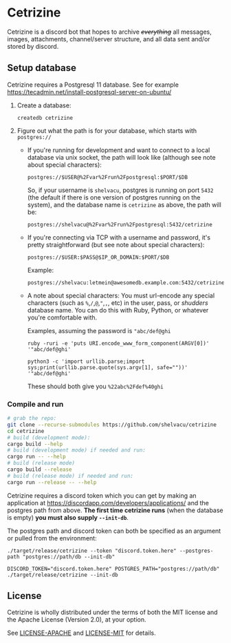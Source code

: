 # Cetrizine

Cetrizine is a discord bot that hopes to archive <strike>*everything*</strike> all messages, images, attachments, channel/server structure, and all data sent and/or stored by discord.

## Setup database

Cetrizine requires a Postgresql 11 database. See for example https://tecadmin.net/install-postgresql-server-on-ubuntu/

1.  Create a database:

        createdb cetrizine

2.  Figure out what the path is for your database, which starts with `postgres://`

    *   If you're running for development and want to connect to a local database via unix socket, the path will look like (although     see note about special characters):
    
            postgres://$USER@%2Fvar%2Frun%2Fpostgresql:$PORT/$DB
        
        So, if your username is `shelvacu`, postgres is running on port `5432` (the default if there is one version of postgres running on the system), and the database name is `cetrizine` as above, the path will be:

            postgres://shelvacu@%2Fvar%2Frun%2Fpostgresql:5432/cetrizine
    
    *   If you're connecting via TCP with a username and password, it's pretty straightforward (but see note about special characters):

            postgres://$USER:$PASS@$IP_OR_DOMAIN:$PORT/$DB

        Example:

            postgres://shelvacu:letmein@awesomedb.example.com:5432/cetrizine
    
    *   A note about special characters: You must url-encode any special characters (such as `%`,`/`,`@`,`"`,`,`, etc) in the user, pass, or *shudders* database name. You can do this with Ruby, Python, or whatever you're comfortable with.

        Examples, assuming the password is `"abc/def@ghi`

            ruby -ruri -e 'puts URI.encode_www_form_component(ARGV[0])' '"abc/def@ghi'

        <!-- -->

            python3 -c 'import urllib.parse;import sys;print(urllib.parse.quote(sys.argv[1], safe=""))' '"abc/def@ghi'

        These should both give you `%22abc%2Fdef%40ghi`

### Compile and run

```bash
# grab the repo:
git clone --recurse-submodules https://github.com/shelvacu/cetrizine
cd cetrizine
# build (development mode):
cargo build --help
# build (development mode) if needed and run:
cargo run -- --help
# build (release mode)
cargo build --release
# build (release mode) if needed and run:
cargo run --release -- --help
```

Cetrizine requires a discord token which you can get by making an application at https://discordapp.com/developers/applications/ and the postgres path from above. **The first time cetrizine runs** (when the database is empty) **you must also supply `--init-db`**.

The postgres path and discord token can both be specified as an argument or pulled from the environment:

```
./target/release/cetrizine --token "discord.token.here" --postgres-path "postgres://path/db --init-db"
```

```
DISCORD_TOKEN="discord.token.here" POSTGRES_PATH="postgres://path/db" ./target/release/cetrizine --init-db
```

## License

Cetrizine is wholly distributed under the terms of both the MIT license
and the Apache License (Version 2.0), at your option.

See [LICENSE-APACHE](LICENSE-APACHE) and [LICENSE-MIT](LICENSE-MIT) for details.